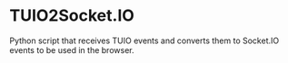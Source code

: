 # TUIO2Socket.IO
Python script that receives TUIO events and converts them to Socket.IO events to be used in the browser. 
